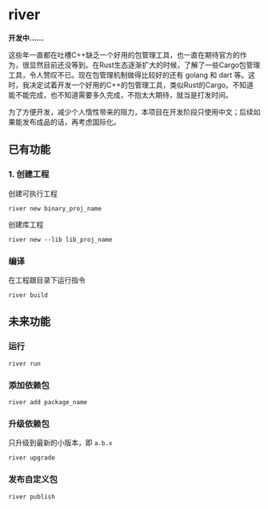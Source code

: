 # river

**开发中......**

这些年一直都在吐槽C++缺乏一个好用的包管理工具，也一直在期待官方的作为，很显然目前还没等到。在Rust生态逐渐扩大的时候，了解了一些Cargo包管理工具，令人赞叹不已。现在包管理机制做得比较好的还有 golang 和 dart 等。这时，我决定试着开发一个好用的C++的包管理工具，类似Rust的Cargo。不知道能不能完成，也不知道需要多久完成，不抱太大期待，就当是打发时间。

为了方便开发，减少个人惰性带来的阻力，本项目在开发阶段只使用中文；后续如果能发布成品的话，再考虑国际化。

## 已有功能

### 1. 创建工程

创建可执行工程

```shell
river new binary_proj_name
```

创建库工程

```shell
river new --lib lib_proj_name
```

### 编译

在工程跟目录下运行指令

```shell
river build
```

## 未来功能

### 运行


```shell
river run
```

### 添加依赖包

```shell
river add package_name
```

### 升级依赖包

只升级到最新的小版本，即 `a.b.x`

```shell
river upgrade
```

### 发布自定义包

```shell
river publish
```





